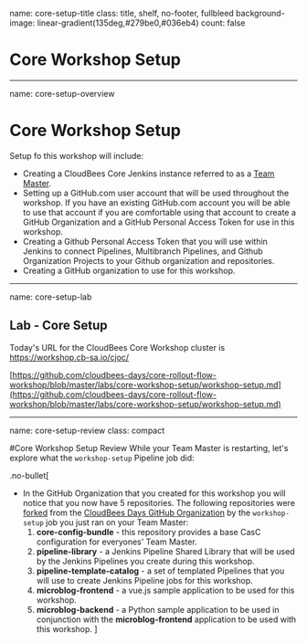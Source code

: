 name: core-setup-title
class: title, shelf, no-footer, fullbleed
background-image: linear-gradient(135deg,#279be0,#036eb4)
count: false

# Core Workshop Setup

---
name: core-setup-overview
# Core Workshop Setup

Setup fo this workshop will include:

* Creating a CloudBees Core Jenkins instance referred to as a [Team Master](https://docs.cloudbees.com/docs/cloudbees-core/latest/cloud-admin-guide/cje-ux).
* Setting up a GitHub.com user account that will be used throughout the workshop. If you have an existing GitHub.com account you will be able to use that account if you are comfortable using that account to create a GitHub Organization and a GitHub Personal Access Token for use in this workshop.
* Creating a Github Personal Access Token that you will use within Jenkins to connect Pipelines, Multibranch Pipelines, and Github Organization Projects to your Github organization and repositories.
* Creating a GitHub organization to use for this workshop.

---
name: core-setup-lab
## Lab - Core Setup

Today's URL for the CloudBees Core Workshop cluster is https://workshop.cb-sa.io/cjoc/

[https://github.com/cloudbees-days/core-rollout-flow-workshop/blob/master/labs/core-workshop-setup/workshop-setup.md](https://github.com/cloudbees-days/core-rollout-flow-workshop/blob/master/labs/core-workshop-setup/workshop-setup.md)

---
name: core-setup-review
class: compact

#Core Workshop Setup Review
While your Team Master is restarting, let's explore what the `workshop-setup` Pipeline job did:

.no-bullet[
* In the GitHub Organization that you created for this workshop you will notice that you now have 5 repositories. The following repositories were [forked](https://guides.github.com/activities/forking/) from the [CloudBees Days GitHub Organization](https://github.com/cloudbees-days) by the `workshop-setup` job you just ran on your Team Master:
   1. **core-config-bundle** - this repository provides a base CasC configuration for everyones' Team Master.
   2. **pipeline-library** - a Jenkins Pipeline Shared Library that will be used by the Jenkins Pipelines you create during this workshop.
   3. **pipeline-template-catalog** - a set of templated Pipelines that you will use to create Jenkins Pipeline jobs for this workshop.
   4. **microblog-frontend** - a vue.js sample application to be used for this workshop.
   5. **microblog-backend** - a Python sample application to be used in conjunction with the **microblog-frontend** application to be used with this workshop.
]
